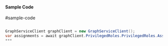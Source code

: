 #### Sample Code
#sample-code 

```C#

GraphServiceClient graphClient = new GraphServiceClient();
var assignments = await graphClient.PrivilegedRoles.PrivilegedRoles.Assignments.Request().GetAsync();
*** 

```